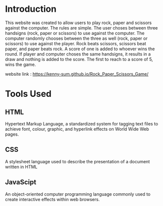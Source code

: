 # Introduction
This website was created to allow users to play rock, paper and scissors against the computer. The rules are simple. The user choses between three handsigns (rock, paper or scissors) to use against the computer. The computer randomly chooses between the three as well (rock, paper or scissors) to use against the player. Rock beats scissors, scissors beat paper, and paper beats rock. A score of one is added to whoever wins the round.
If player and computer choses the same handsigns, it results in a draw and nothing is added to the score. The first to reach to a score of 5, wins the game. 

website link : https://kenny-sum.github.io/Rock_Paper_Scissors_Game/

# Tools Used
## HTML
Hypertext Markup Language, a standardized system for tagging text files to achieve font, colour, graphic, and hyperlink effects on World Wide Web pages.
## CSS
A stylesheet language used to describe the presentation of a document written in HTML
## JavaScipt 
An object-oriented computer programming language commonly used to create interactive effects within web browsers.

